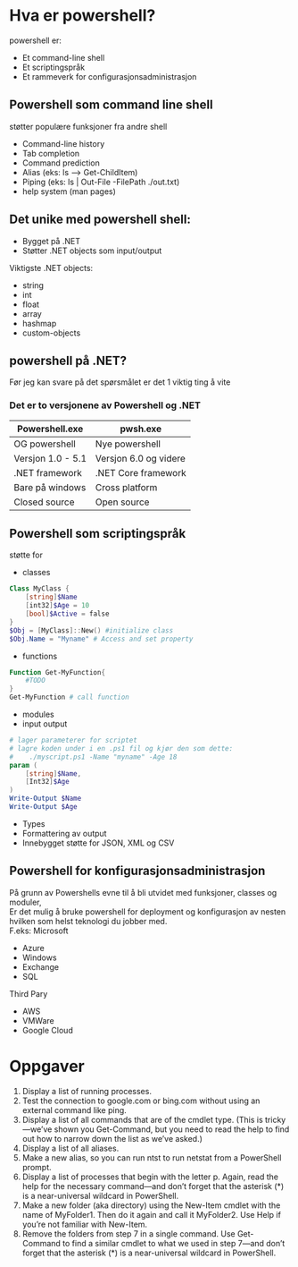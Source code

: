 # Hva er powershell?

powershell er:
- Et command-line shell
- Et scriptingspråk
- Et rammeverk for configurasjonsadministrasjon

## Powershell som command line shell
støtter populære funksjoner fra andre shell 
- Command-line history
- Tab completion
- Command prediction
- Alias (eks: ls --> Get-ChildItem)
- Piping (eks: ls | Out-File -FilePath ./out.txt)
- help system (man pages)

## Det unike med powershell shell:
- Bygget på .NET
- Støtter .NET objects som input/output

Viktigste .NET objects:
- string
- int
- float
- array
- hashmap
- custom-objects

## powershell på .NET?
Før jeg kan svare på det spørsmålet er det 1 viktig ting å vite

### Det er to versjonene av Powershell og .NET
|Powershell.exe	    |pwsh.exe		    |
|-------------------|-----------------------|
|OG powershell	    |Nye powershell	    |
|Versjon 1.0 - 5.1  |Versjon 6.0 og videre  |
|.NET framework	    |.NET Core framework    |
|Bare på windows    |Cross platform	    |
|Closed source	    |Open source	    |


## Powershell som scriptingspråk
støtte for
- classes
```ps1
Class MyClass {
    [string]$Name
    [int32]$Age = 10
    [bool]$Active = false
}
$Obj = [MyClass]::New() #initialize class
$Obj.Name = "Myname" # Access and set property
```
- functions
```ps1
Function Get-MyFunction{
    #TODO
}
Get-MyFunction # call function
```
- modules
- input output
```ps1
# lager parameterer for scriptet
# lagre koden under i en .ps1 fil og kjør den som dette:
#    ./myscript.ps1 -Name "myname" -Age 18
param (
	[string]$Name,
	[Int32]$Age
)
Write-Output $Name
Write-Output $Age
```
- Types
- Formattering av output
- Innebygget støtte for JSON, XML og CSV

## Powershell for konfigurasjonsadministrasjon
På grunn av Powershells evne til å bli utvidet med funksjoner, classes og moduler,</br>
Er det mulig å bruke powershell for deployment og konfigurasjon av nesten </br>
hvilken som helst teknologi du jobber med. </br>
F.eks:
Microsoft
- Azure
- Windows
- Exchange
- SQL

Third Pary
- AWS
- VMWare
- Google Cloud

# Oppgaver
1. Display a list of running processes.
2. Test the connection to google.com or bing.com without using an external command like ping.
3. Display a list of all commands that are of the cmdlet type. (This is tricky—we’ve shown you Get-Command, but you need to read the help to find out how to narrow down the list as we’ve asked.)
4. Display a list of all aliases.
5. Make a new alias, so you can run ntst to run netstat from a PowerShell prompt.
6. Display a list of processes that begin with the letter p. Again, read the help for the necessary command—and don’t forget that the asterisk (*) is a near-universal wildcard in PowerShell.
7. Make a new folder (aka directory) using the New-Item cmdlet with the name of MyFolder1. Then do it again and call it MyFolder2. Use Help if you’re not familiar with New-Item.
8. Remove the folders from step 7 in a single command. Use Get-Command to find a similar cmdlet to what we used in step 7—and don’t forget that the asterisk (*) is a near-universal wildcard in PowerShell.
